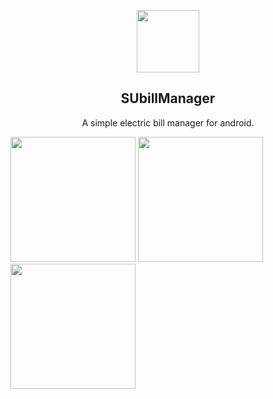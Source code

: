 <p align="center"><img height=100 src="https://user-images.githubusercontent.com/41370460/107151516-f9a8f380-6988-11eb-95bf-396b927b44a6.png"/></p>


<h2 align="center">SUbillManager</h2>

<p align="center">A simple electric bill manager for android.</p>


<img src="https://user-images.githubusercontent.com/41370460/107148973-20acf880-697c-11eb-9c3f-1542c711cefc.jpg" width="200"> <img src="https://user-images.githubusercontent.com/41370460/107148996-3ae6d680-697c-11eb-84b3-bd3659be3046.jpg" width="200"> <img src="https://user-images.githubusercontent.com/41370460/107149000-45a16b80-697c-11eb-8c45-a6529a208350.jpg" width="200">

